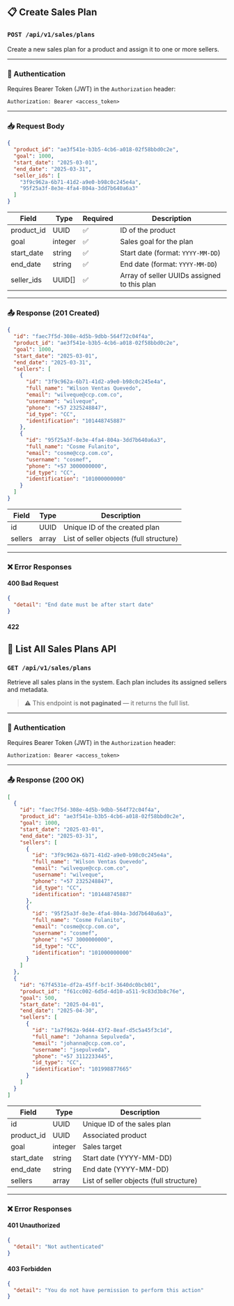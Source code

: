 ## 📋 Create Sales Plan

### `POST /api/v1/sales/plans`

Create a new sales plan for a product and assign it to one or more sellers.

---

### 🔐 Authentication

Requires Bearer Token (JWT) in the `Authorization` header:

```
Authorization: Bearer <access_token>
```

---

### 📥 Request Body

```json
{
  "product_id": "ae3f541e-b3b5-4cb6-a018-02f58bbd0c2e",
  "goal": 1000,
  "start_date": "2025-03-01",
  "end_date": "2025-03-31",
  "seller_ids": [
    "3f9c962a-6b71-41d2-a9e0-b98c0c245e4a",
    "95f25a3f-8e3e-4fa4-804a-3dd7b640a6a3"
  ]
}
```

| Field        | Type     | Required | Description                                    |
|--------------|----------|----------|------------------------------------------------|
| product_id   | UUID     | ✅       | ID of the product                              |
| goal         | integer  | ✅       | Sales goal for the plan                        |
| start_date   | string   | ✅       | Start date (format: `YYYY-MM-DD`)             |
| end_date     | string   | ✅       | End date (format: `YYYY-MM-DD`)               |
| seller_ids   | UUID[]   | ✅       | Array of seller UUIDs assigned to this plan   |

---

### 📤 Response (201 Created)

```json
{
  "id": "faec7f5d-308e-4d5b-9dbb-564f72c04f4a",
  "product_id": "ae3f541e-b3b5-4cb6-a018-02f58bbd0c2e",
  "goal": 1000,
  "start_date": "2025-03-01",
  "end_date": "2025-03-31",
  "sellers": [
    {
      "id": "3f9c962a-6b71-41d2-a9e0-b98c0c245e4a",
      "full_name": "Wilson Ventas Quevedo",
      "email": "wilveque@ccp.com.co",
      "username": "wilveque",
      "phone": "+57 2325248847",
      "id_type": "CC",
      "identification": "101448745887"
    },
    {
      "id": "95f25a3f-8e3e-4fa4-804a-3dd7b640a6a3",
      "full_name": "Cosme Fulanito",
      "email": "cosme@ccp.com.co",
      "username": "cosmef",
      "phone": "+57 3000000000",
      "id_type": "CC",
      "identification": "101000000000"
    }
  ]
}
```

| Field         | Type   | Description                            |
|---------------|--------|----------------------------------------|
| id            | UUID   | Unique ID of the created plan          |
| sellers       | array  | List of seller objects (full structure)|

---

### ❌ Error Responses

#### 400 Bad Request

```json
{
  "detail": "End date must be after start date"
}
```

#### 422

## 📄 List All Sales Plans API

### `GET /api/v1/sales/plans`

Retrieve all sales plans in the system. Each plan includes its assigned sellers and metadata.

> ⚠️ This endpoint is **not paginated** — it returns the full list.

---

### 🔐 Authentication

Requires Bearer Token (JWT) in the `Authorization` header:

```
Authorization: Bearer <access_token>
```

---

### 📤 Response (200 OK)

```json
[
  {
    "id": "faec7f5d-308e-4d5b-9dbb-564f72c04f4a",
    "product_id": "ae3f541e-b3b5-4cb6-a018-02f58bbd0c2e",
    "goal": 1000,
    "start_date": "2025-03-01",
    "end_date": "2025-03-31",
    "sellers": [
      {
        "id": "3f9c962a-6b71-41d2-a9e0-b98c0c245e4a",
        "full_name": "Wilson Ventas Quevedo",
        "email": "wilveque@ccp.com.co",
        "username": "wilveque",
        "phone": "+57 2325248847",
        "id_type": "CC",
        "identification": "101448745887"
      },
      {
        "id": "95f25a3f-8e3e-4fa4-804a-3dd7b640a6a3",
        "full_name": "Cosme Fulanito",
        "email": "cosme@ccp.com.co",
        "username": "cosmef",
        "phone": "+57 3000000000",
        "id_type": "CC",
        "identification": "101000000000"
      }
    ]
  },
  {
    "id": "67f4531e-df2a-45ff-bc1f-3640dc0bcb01",
    "product_id": "f61cc002-6d5d-4d10-a511-9c83d3b8c76e",
    "goal": 500,
    "start_date": "2025-04-01",
    "end_date": "2025-04-30",
    "sellers": [
      {
        "id": "1a7f962a-9d44-43f2-8eaf-d5c5a45f3c1d",
        "full_name": "Johanna Sepulveda",
        "email": "johanna@ccp.com.co",
        "username": "jsepulveda",
        "phone": "+57 3112233445",
        "id_type": "CC",
        "identification": "101998877665"
      }
    ]
  }
]
```

| Field         | Type     | Description                             |
|---------------|----------|-----------------------------------------|
| id            | UUID     | Unique ID of the sales plan             |
| product_id    | UUID     | Associated product                      |
| goal          | integer  | Sales target                            |
| start_date    | string   | Start date (YYYY-MM-DD)                 |
| end_date      | string   | End date (YYYY-MM-DD)                   |
| sellers       | array    | List of seller objects (full structure) |

---

### ❌ Error Responses

#### 401 Unauthorized

```json
{
  "detail": "Not authenticated"
}
```

#### 403 Forbidden

```json
{
  "detail": "You do not have permission to perform this action"
}
```
